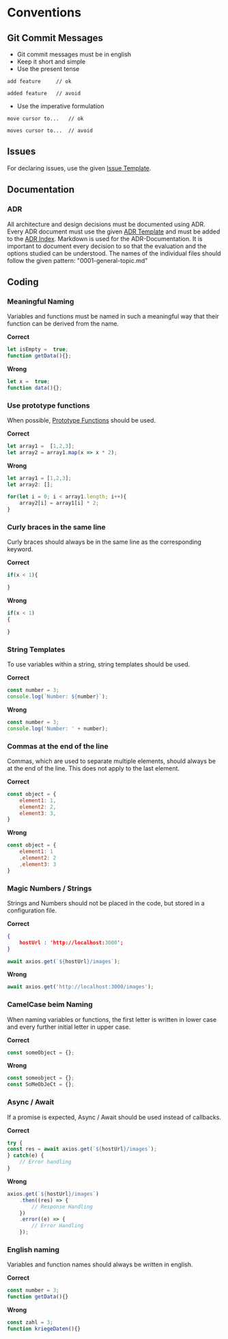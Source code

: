 # Conventions

## Git Commit Messages

- Git commit messages must be in english
- Keep it short and simple
- Use the present tense
```
add feature     // ok

added feature   // avoid
```
- Use the imperative formulation
```
move cursor to...   // ok

moves cursor to...  // avoid
```

## Issues
For declaring issues, use the given [Issue Template](https://github.com/BenPag/cranach/blob/master/docs/issue_template.md).

## Documentation

### ADR

All architecture and design decisions must be documented using ADR. 
Every ADR document must use the given [ADR Template](https://github.com/BenPag/cranach/blob/master/docs/adr/template.md) and must be added to the [ADR Index](https://github.com/BenPag/cranach/blob/master/docs/adr/index.md).
Markdown is used for the ADR-Documentation. It is important to document every decision to so that the evaluation and the options studied can be understood.
The names of the individual files should follow the given pattern: "0001-general-topic.md"


## Coding

###  Meaningful Naming 
Variables and functions must be named in such a meaningful way that their function can be derived from the name.

**Correct**
```javascript
let isEmpty =  true;
function getData(){};
```
**Wrong**
```javascript
let x =  true;
function data(){};
```

### Use prototype functions
When possible, [Prototype Functions](https://developer.mozilla.org/de/docs/Web/JavaScript/Reference/Global_Objects/Array/Prototypen) should be used.

**Correct**
```javascript
let array1 =  [1,2,3];
let array2 = array1.map(x => x * 2);
```
**Wrong**
```javascript
let array1 = [1,2,3];
let array2: [];

for(let i = 0; i < array1.length; i++){
    array2[i] = array1[i] * 2;
}
```

### Curly braces in the same line

Curly braces should always be in the same line as the corresponding keyword.

**Correct**
```javascript
if(x < 1){

}
```
**Wrong**
```javascript
if(x < 1)
{

}
```

### String Templates
To use variables within a string, string templates should be used.

**Correct**
```javascript
const number = 3;
console.log(`Number: ${number}`);
```
**Wrong**
```javascript
const number = 3;
console.log('Number: ' + number);
```

### Commas at the end of the line

Commas, which are used to separate multiple elements, should always be at the end of the line. This does not apply to the last element.

**Correct**
```javascript
const object = {
    element1: 1,
    element2: 2,
    element3: 3,
}
```
**Wrong**
```javascript
const object = {
    element1: 1
    ,element2: 2
    ,element3: 3
}
```
### Magic Numbers / Strings

Strings and Numbers should not be placed in the code, but stored in a configuration file.

**Correct**
```json
{
    hostUrl : 'http://localhost:3000';
}
```

```javascript
await axios.get(`${hostUrl}/images`);
```
**Wrong**
```javascript
await axios.get('http://localhost:3000/images');
```

### CamelCase beim Naming

When naming variables or functions, the first letter is written in lower case and every further initial letter in upper case. 

**Correct**
```javascript
const someObject = {};
```
**Wrong**
```javascript
const someobject = {};
const SoMeObJeCt = {};
```

### Async / Await

If a promise is expected,  Async / Await should be used instead of callbacks.

**Correct**
```javascript
try {
const res = await axios.get(`${hostUrl}/images`);
} catch(e) {
    // Error handling
}
```
**Wrong**
```javascript
axios.get(`${hostUrl}/images`)
    .then((res) => {
        // Response Handling
    })
    .error((e) => {
        // Error Handling
    });
```

### English naming

Variables and function names should always be written in english. 

**Correct**
```javascript
const number = 3;
function getData(){}
```
**Wrong**
```javascript
const zahl = 3;
function kriegeDaten(){}
```
